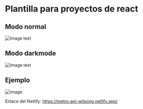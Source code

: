 # Plantilla para proyectos de react

Modo normal
------
![Image text](https://raw.githubusercontent.com/Byrontosh/plantilla-react-fundamentos/main/src/assets/logo-intro.png)

Modo darkmode
------
![Image text](https://raw.githubusercontent.com/Byrontosh/plantilla-react-fundamentos/main/src/assets/logo-dark.png)

Ejemplo
-------
![image](https://github.com/WilsonG08/Proyecto-metro-Quito/assets/117754219/06f655cb-f247-4135-ae03-929cd761266a)

Enlace del Netlify:
https://metro-api-wilsong.netlify.app/



